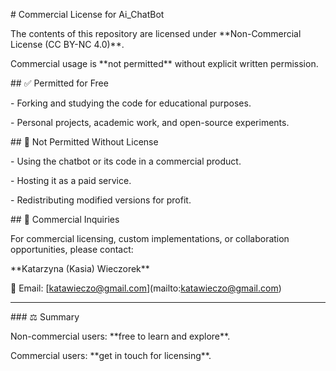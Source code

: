 \# Commercial License for Ai\_ChatBot



The contents of this repository are licensed under \*\*Non-Commercial License (CC BY-NC 4.0)\*\*.  

Commercial usage is \*\*not permitted\*\* without explicit written permission.  



\## ✅ Permitted for Free

\- Forking and studying the code for educational purposes.  

\- Personal projects, academic work, and open-source experiments.  



\## 🚫 Not Permitted Without License

\- Using the chatbot or its code in a commercial product.  

\- Hosting it as a paid service.  

\- Redistributing modified versions for profit.  



\## 📩 Commercial Inquiries

For commercial licensing, custom implementations, or collaboration opportunities, please contact:



\*\*Katarzyna (Kasia) Wieczorek\*\*  

📧 Email: \[katawieczo@gmail.com](mailto:katawieczo@gmail.com)  



---



\### ⚖️ Summary

Non-commercial users: \*\*free to learn and explore\*\*.  

Commercial users: \*\*get in touch for licensing\*\*.  



